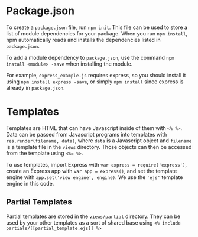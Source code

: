 # Package.json

To create a `package.json` file, run `npm init`. This file can be used to store a list of module dependencies for your package. When you run `npm install`, npm automatically reads and installs the dependencies listed in `package.json`.

To add a module dependency to `package.json`, use the command `npm install <module> -save` when installing the module.

For example, `express_example.js` requires express, so you should install it using `npm install express -save`, or simply `npm install` since express is already in `package.json`.

# Templates

Templates are HTML that can have Javascript inside of them with `<% %>`. Data can be passed from Javascript programs into templates with `res.render(filename, data)`, where `data` is a Javascript object and `filename` is a template file in the `views` directory. Those objects can then be accessed from the template using `<%= %>`.

To use templates, import Express with `var express = require('express')`, create an Express app with `var app = express()`, and set the template engine with `app.set('view engine', engine)`. We use the `'ejs'` template engine in this code.

## Partial Templates

Partial templates are stored in the `views/partial` directory. They can be used by your other templates as a sort of shared base using `<% include partials/[[partial_template.ejs]] %>`